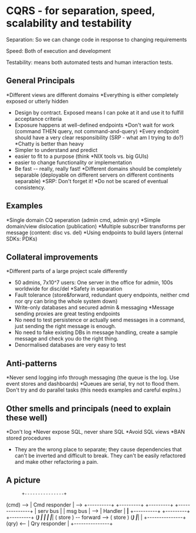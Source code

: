 CQRS - for separation, speed, scalability and testability
=========================================================

Separation: So we can change code in response to changing requirements

Speed: Both of execution and development

Testability: means both automated tests and human interaction tests.

General Principals
------------------
*Different views are different domains
*Everything is either completely exposed or utterly hidden
 - Design by contract. Exposed means I can poke at it and use it to fulfill acceptance criteria
 - Exposure happens at well-defined endpoints
*Don't wait for work (command THEN query, not command-and-query)
*Every endpoint should have a very clear responsibility (SRP - what am I trying to do?)
*Chatty is better than heavy
 - Simpler to understand and predict
 - easier to fit to a purpose (think *NIX tools vs. big GUIs)
 - easier to change functionality or implementation
 - Be fast -- really, really fast!
*Different domains should be completely separable (deployable on different servers on different continents separable)
*SRP: Don't forget it!
*Do not be scared of eventual consistency.

Examples
--------
*Single domain CQ seperation (admin cmd, admin qry)
*Simple domain/view dislocation (publication)
*Multiple subscriber transforms per message (content: disc vs. del)
*Using endpoints to build layers (internal SDKs: PDKs)

Collateral improvements
-----------------------
*Different parts of a large project scale differently
 - 50 admins, 7x10^7 users: One server in the office for admin, 100s worldwide for disc/del
*Safety in separation
 - Fault tolerance (store&forward, redundant query endpoints, neither cmd nor qry can bring the whole system down)
 - Write-only databases and secured admin & messaging
*Message sending proxies are great testing endpoints
 - No need to test persistence or actually send messages in a command, just sending the right message is enough.
 - No need to fake existing DBs in message handling, create a sample message and check you do the right thing.
 - Denormalised databases are very easy to test

Anti-patterns
-------------
*Never send logging info through messaging (the queue is the log. Use event stores and dashboards)
*Queues are serial, try not to flood them. Don't try and do parallel tasks (this needs examples and careful explns.)

Other smells and principals (need to explain these well)
--------------------------------------------------------
*Don't log
*Never expose SQL, never share SQL
*Avoid SQL views
*BAN stored procedures
 - They are the wrong place to separate; they cause dependencies that can't be inverted and difficult to break. They can't be easily refactored and make other refactoring a pain.


A picture
---------
          +---------------+
(cmd) --> | Cmd responder | --> +----------+              +---------+     +---------+
          +---------------+     | serv bus |              | msg bus | --> | Handler |
                __|__           +----------+              +---------+     +---------+
               (_____)                |                        |             __|__
               |_____|            ( store ) -- forward --> ( store )        (_____)
                                                                            |_____|
                                                                               |
                                                                           +---------------+
                                                               (qry) <--   | Qry responder |
                                                                           +---------------+
